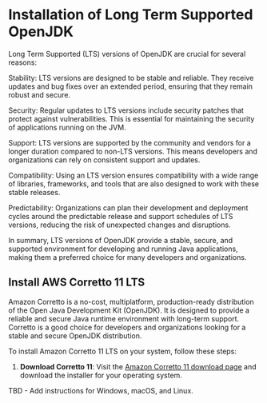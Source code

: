 # Installation of Long Term Supported OpenJDK

Long Term Supported (LTS) versions of OpenJDK are crucial for several reasons:

Stability: LTS versions are designed to be stable and reliable. They receive updates and bug fixes over an extended period, ensuring that they remain robust and secure.

Security: Regular updates to LTS versions include security patches that protect against vulnerabilities. This is essential for maintaining the security of applications running on the JVM.

Support: LTS versions are supported by the community and vendors for a longer duration compared to non-LTS versions. This means developers and organizations can rely on consistent support and updates.

Compatibility: Using an LTS version ensures compatibility with a wide range of libraries, frameworks, and tools that are also designed to work with these stable releases.

Predictability: Organizations can plan their development and deployment cycles around the predictable release and support schedules of LTS versions, reducing the risk of unexpected changes and disruptions.

In summary, LTS versions of OpenJDK provide a stable, secure, and supported environment for developing and running Java applications, making them a preferred choice for many developers and organizations.

## Install AWS Corretto 11 LTS

Amazon Corretto is a no-cost, multiplatform, production-ready distribution of the Open Java Development Kit (OpenJDK). It is designed to provide a reliable and secure Java runtime environment with long-term support. Corretto is a good choice for developers and organizations looking for a stable and secure OpenJDK distribution.

To install Amazon Corretto 11 LTS on your system, follow these steps:

1. **Download Corretto 11**: Visit the [Amazon Corretto 11 download page](https://docs.aws.amazon.com/corretto/latest/corretto-11-ug/downloads-list.html) and download the installer for your operating system.

TBD - Add instructions for Windows, macOS, and Linux.
